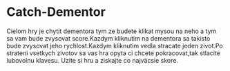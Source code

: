 # Catch-Dementor
Cielom hry je chytit dementora tym ze budete klikat mysou na neho a tym sa vam bude zvysovat score.Kazdym kliknutim na dementora sa takisto bude
zvysovat jeho rychlost.Kazdym kliknutim vedla stracate jeden zivot.Po strateni vsetkych zivotov sa vas hra opyta ci chcete pokracovat,tak stlacite lubovolnu klavesu.
Uzite si hru a ziskajte co najväcsie skore.

